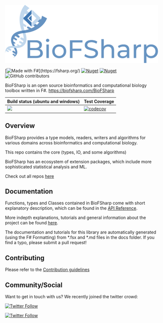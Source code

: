
![Logo](docs/img/Logo_large.png)

[![Made with F#](https://img.shields.io/badge/Made%20with-FSharp-rgb(184,69,252).svg)](https://fsharp.org/)
[![Nuget](https://img.shields.io/nuget/v/BioFSharp?label=nuget(stable))](https://www.nuget.org/packages/BioFSharp/)
[![Nuget](https://img.shields.io/nuget/vpre/BioFSharp?label=nuget(prerelease))](https://www.nuget.org/packages/BioFSharp/)
![GitHub contributors](https://img.shields.io/github/contributors/BioFSharp/BioFSharp)

BioFSharp is an open source bioinformatics and computational biology toolbox written in F#. https://biofsharp.com/BioFSharp

| Build status (ubuntu and windows) | Test Coverage |
|---|---|
| ![](https://github.com/CSBiology/BioFSharp/actions/workflows/build-test.yml/badge.svg) | [![codecov](https://codecov.io/gh/BioFSharp/BioFSharp/branch/developer/graph/badge.svg)](https://codecov.io/gh/BioFSharp/BioFSharp) |

Overview
--------

BioFSharp provides a type models, readers, writers and algorithms for various domains across bioinformatics and computational biology.

This repo contains the core (types, IO, and some algorithms)

BioFSharp has an ecosystem of extension packages, which include more sophisticated statistical analysis and ML.

Check out all repos [here](https://github.com/BioFSharp)

Documentation
-------------

Functions, types and Classes contained in BioFSharp come with short explanatory description, which can be found in the [API Reference](https://csbiology.github.io/BioFSharp/reference/index.html).

More indepth explanations, tutorials and general information about the project can be found [here](http://csbiology.github.io/BioFSharp).

The documentation and tutorials for this library are automatically generated (using the F# Formatting) from *.fsx and *.md files in the docs folder. If you find a typo, please submit a pull request!

Contributing
------------

Please refer to the [Contribution guidelines](.github/CONTRIBUTING.md)

Community/Social
----------------
Want to get in touch with us? We recently joined the twitter crowd:

[![Twitter Follow](https://img.shields.io/twitter/follow/BioFSharp.svg?style=social)](https://twitter.com/biofsharp)

[![Twitter Follow](https://img.shields.io/twitter/follow/cs_biology.svg?style=social)](https://twitter.com/cs_biology)